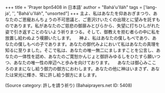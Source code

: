 +++
title = 'Prayer bpn5408 in 日本語'
author = "Bahá'u'lláh"
tags = ['lang-ja', '', "Bahá'u'lláh", "unsorted"]
+++
主よ、私はあなたを仰あおぎまつり、あなたのご恩寵おんちょうの不可思議と、ご恵沢けいたくの出現とに望みを託すものであります。私があなたのご慈悲の御扉みとびらから、失望に打ちひしがれた姿で引き返すことのないよう祈りまつる。そして、御教えを拒む者らの中に私を放置し給わぬよう嘆願いたします。
　神よ、私はあなたの僕しもべであり、あなたの僕しもべの子であります。あなたの御代みよにおいて私はあなたの真理を知るに至りました。そこで私は、あなたの唯一無二にましますことを公言し、あなたの一体性を認め、あなたのご寛恕かんじょと御許みゆるしをひたすら願いつつ、あなたの唯一性の岸辺へと歩みを向けております。
　あなたは御心みこころのままになし給う御力の御方におわします。あなたの他に神はいまさず、あなたは栄光に輝き、常に許し給う御方にまします。

(Source category: 許しを請う祈り)
(Bahaiprayers.net ID: 5408)
